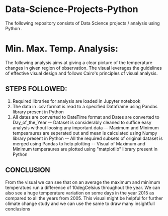# Data-Science-Projects-Python
The following repository consists of Data Science projects / analysis using Python . 

# Min. Max. Temp. Analysis:
The following analysis aims at giving a clear picture of the temperature changes in given region of observation. The visual leverages the guidelines of effective visual design
and follows Cairo's principles of visual analysis. 

## STEPS FOLLOWED:
1) Required libraries for analysis are loaded in Jupyter notebook
2) The data in .csv format is read to a specified Dataframe using Pandas library present in Python
3) All dates are converted to DateTime format and Dates are converted to Day_of_the_Year
-- Dataset is considerably cleaned to suffice easy analysis without loosing any important data
-- Maximum and Minimum tempearaures are seperated out and mean is calculated using Numpy library present in Python
-- All the required subsets of original dataset is merged using Pandas to help plotting
-- Visual of Maximum and Minimum temperaures are plotted using "matplotlib" library present in Python

## CONCLUSION
From the visual we can see that on an average the maximum and minimum temperatues run a difference of 10degCelsius throughout the year. We can also see a huge temperature variation on some days in the year 2015 as compared to all the years from 2005. This visual might be helpful for further climate change study and we can use the same to draw many insightfull conclusions  
